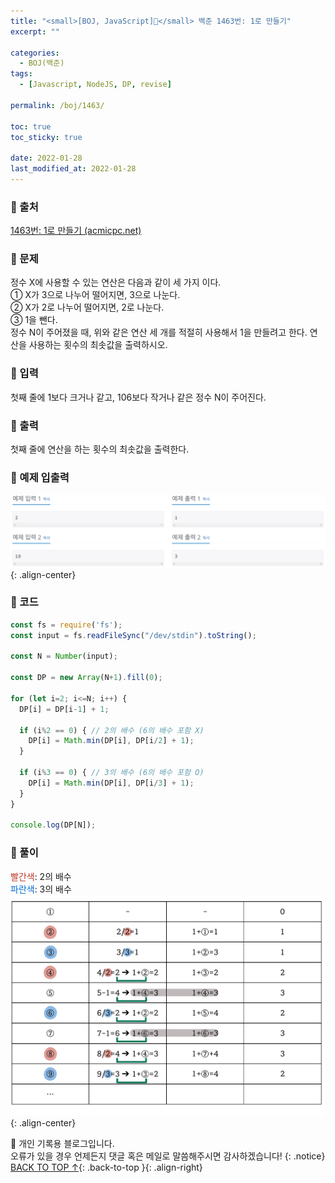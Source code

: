 ```yaml
---
title: "<small>[BOJ, JavaScript]🤍</small> 백준 1463번: 1로 만들기"
excerpt: ""

categories:
  - BOJ(백준)
tags:
  - [Javascript, NodeJS, DP, revise]

permalink: /boj/1463/

toc: true
toc_sticky: true
 
date: 2022-01-28
last_modified_at: 2022-01-28
---
```


### 📌 출처

  [1463번: 1로 만들기 (acmicpc.net)](https://www.acmicpc.net/problem/1463)

### 📌 문제

  정수 X에 사용할 수 있는 연산은 다음과 같이 세 가지 이다.  
    ① X가 3으로 나누어 떨어지면, 3으로 나눈다.  
    ② X가 2로 나누어 떨어지면, 2로 나눈다.  
    ③ 1을 뺀다.  
  정수 N이 주어졌을 때, 위와 같은 연산 세 개를 적절히 사용해서 1을 만들려고 한다. 연산을 사용하는 횟수의 최솟값을 출력하시오.

### 📌 입력 

  첫째 줄에 1보다 크거나 같고, 106보다 작거나 같은 정수 N이 주어진다.

### 📌 출력

  첫째 줄에 연산을 하는 횟수의 최솟값을 출력한다.

### 📌 예제 입출력

  <img src="/assets/images/posts_img/boj/1463_1.png">{: .align-center}

### 📌 코드

  ```jsx
  const fs = require('fs');
  const input = fs.readFileSync("/dev/stdin").toString();

  const N = Number(input);

  const DP = new Array(N+1).fill(0);

  for (let i=2; i<=N; i++) {
    DP[i] = DP[i-1] + 1;

    if (i%2 == 0) { // 2의 배수 (6의 배수 포함 X)
      DP[i] = Math.min(DP[i], DP[i/2] + 1);
    }

    if (i%3 == 0) { // 3의 배수 (6의 배수 포함 O)
      DP[i] = Math.min(DP[i], DP[i/3] + 1);	
    }
  }

  console.log(DP[N]); 
  ```

### 📌 풀이

  <span style="color:#C0392B">빨간색</span>: 2의 배수  
  <span style="color:#006CD4">파란색</span>: 3의 배수
  <img src="/assets/images/posts_img/boj/1463_2.png" width="550">{: .align-center}

📓 개인 기록용 블로그입니다.  
오류가 있을 경우 언제든지 댓글 혹은 메일로 말씀해주시면 감사하겠습니다!
{: .notice}
[BACK TO TOP ↑](#){: .back-to-top }{: .align-right}